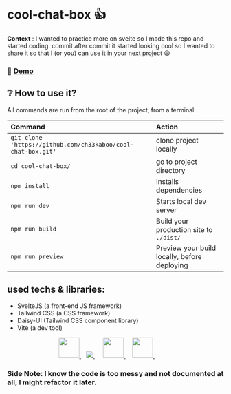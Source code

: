 # cool-chat-box :+1:

**Context** : I wanted to practice more on svelte so I made this repo and started coding.
commit after commit it started looking cool so I wanted to share it so that I (or you) can use it in your next project :smile:

### :rocket: [Demo](https://cool-chat-box.netlify.app/)

## :grey_question: How to use it?

All commands are run from the root of the project, from a terminal:

| Command                                                      | Action                                       |
| :----------------------------------------------------------- | :------------------------------------------- |
| `git clone 'https://github.com/ch33kaboo/cool-chat-box.git'` | clone project locally                        |
| `cd cool-chat-box/`                                          | go to project directory                      |
| `npm install`                                                | Installs dependencies                        |
| `npm run dev`                                                | Starts local dev server                      |
| `npm run build`                                              | Build your production site to `./dist/`      |
| `npm run preview`                                            | Preview your build locally, before deploying |

## used techs & libraries:

- SvelteJS (a front-end JS framework)
- Tailwind CSS (a CSS framework)
- Daisy-UI (Tailwind CSS component library)
- Vite (a dev tool)

<dl>
<dd>
<dl>
<dd>
<dl>
<dd>
        <a href="https://svelte.dev/" target="_blank"> <img src="https://img.icons8.com/doodle/344/svetle.png" height="48" width="48"/> </a> &nbsp;&nbsp;
        <a href="http://tailwindcss.com/" target="_blank"> <img src="https://img.icons8.com/color/48/000000/tailwindcss.png"/> </a> &nbsp;&nbsp;&nbsp;&nbsp;
        <a href="https://daisyui.com//" target="_blank"> <img src="https://github.githubassets.com/images/icons/emoji/unicode/1f33c.png" height="48" width="48"/> </a> &nbsp;&nbsp;&nbsp;
        <a href="https://vitejs.dev/" target="_blank"> <img src="https://camo.githubusercontent.com/61e102d7c605ff91efedb9d7e47c1c4a07cef59d3e1da202fd74f4772122ca4e/68747470733a2f2f766974656a732e6465762f6c6f676f2e737667" height="48" width="48"/> </a> &nbsp;&nbsp;&nbsp;&nbsp;

</dd>
</dl>
</dd>
</dl>
</dd>
</dl>

### Side Note: I know the code is too messy and not documented at all, I might refactor it later.
